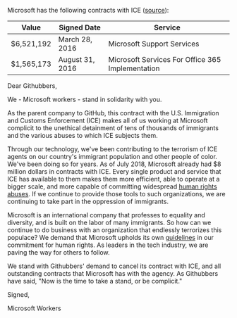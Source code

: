 Microsoft has the following contracts with ICE ([source](https://www.vox.com/recode/2019/7/30/20728147/tech-company-ice-contracts-foia-microsoft-palantir-concur-dell)):

| Value | Signed Date | Service |
| --- | --- | --- |
| $6,521,192 | March 28, 2016 | Microsoft Support Services |
| $1,565,173 | August 31, 2016 | Microsoft Services For Office 365 Implementation |

Dear Githubbers, 

We - Microsoft workers - stand in solidarity with you.

As the parent company to GitHub, this contract with the U.S. Immigration and Customs Enforcement (ICE) makes all of us working at Microsoft complicit to the unethical detainment of tens of thousands of immigrants and the various abuses to which ICE subjects them.

Through our technology, we've been contributing to the terrorism of ICE agents on our country's immigrant population and other people of color. We've been doing so for years. As of July 2018, Microsoft already had $8 million dollars in contracts with ICE. Every single product and service that ICE has available to them makes them more efficient, able to operate at a bigger scale, and more capable of committing widespread [human rights abuses](https://theconversation.com/mexicans-in-us-routinely-confront-legal-abuse-racial-profiling-ice-targeting-and-other-civil-rights-violations-114479). If we continue to provide those tools to such organizations, we are continuing to take part in the oppression of immigrants.

Microsoft is an international company that professes to equality and diversity, and is built on the labor of many immigrants. So how can we continue to do business with an organization that endlessly terrorizes this populace? We demand that Microsoft upholds its own [guidelines](https://www.microsoft.com/en-us/corporate-responsibility/human-rights-statement) in our commitment for human rights. As leaders in the tech industry, we are paving the way for others to follow. 

We stand with Githubbers' demand to cancel its contract with ICE, and all outstanding contracts that Microsoft has with the agency. As Githubbers have said, "Now is the time to take a stand, or be complicit."

Signed,

Microsoft Workers
